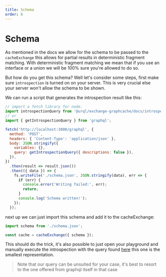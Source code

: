 ```yaml
---
title: Schema
order: 6
---
```


# Schema

As mentioned in the docs we allow for the schema to be passed
to the `cacheExchange` this allows for partial results in deterministic
fragment matching.
With deterministic fragment matching we mean that if you use an interface
or a union we will be 100% sure you're allowed to do so.

But how do you get this schema? Well let's consider some steps, first
make sure `introspection` is turned on on your server. This is very crucial
else your server won't allow the schema to be shown.

We can run a script that generates the introspection result like this:

```js
// import a fetch library for node.
import introspectionQuery from '@urql/exchange-graphcache/docs/introspectionQuery';
// or
import { getIntrospectionQuery } from 'graphql';

fetch('http://localhost:3000/graphql', {
  method: 'POST',
  headers: { 'Content-Type': 'application/json' },
  body: JSON.stringify({
    variables: {},
    query: getIntrospectionQuery({ descriptions: false }),
  }),
})
  .then(result => result.json())
  .then(({ data }) => {
    fs.writeFile('./schema.json', JSON.stringify(data), err => {
      if (err) {
        console.error('Writing failed:', err);
        return;
      }
      console.log('Schema written!');
    });
  });
```

next up we can just import this schema and add it to the cacheExchange:

```js
import schema from './schema.json';

const cache = cacheExchange({ schema });
```

This should do the trick, it's also possible to just open your playground
and manually execute the introspection with the query found [here](./introspectionQuery.js)
this one is the smallest representation.

> Note that our query can be unsuited for your case, it's best to resort to the one offered from graphql itself in that case
